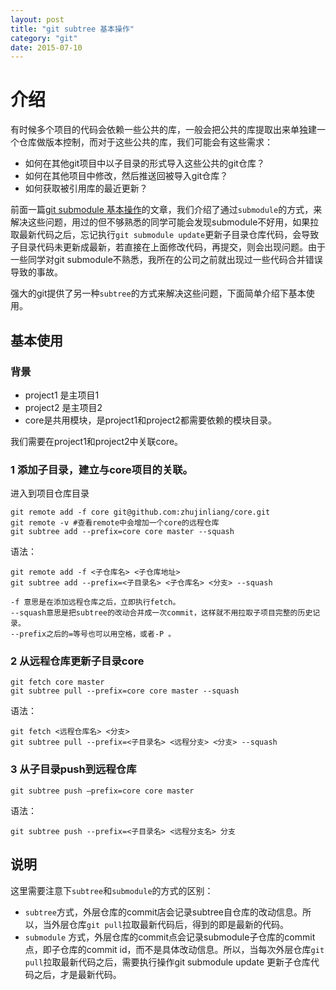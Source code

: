 ```yaml
---
layout: post
title: "git subtree 基本操作"
category: "git"
date: 2015-07-10
---
```



# 介绍

有时候多个项目的代码会依赖一些公共的库，一般会把公共的库提取出来单独建一个仓库做版本控制，而对于这些公共的库，我们可能会有这些需求：

* 如何在其他git项目中以子目录的形式导入这些公共的git仓库？
* 如何在其他项目中修改，然后推送回被导入git仓库？
* 如何获取被引用库的最近更新？

前面一篇[git submodule 基本操作](http://zhujinliang.cn/blog/git/2015/06/28/git-submodule-sample.html)的文章，我们介绍了通过`submodule`的方式，来解决这些问题，用过的但不够熟悉的同学可能会发现submodule不好用，如果拉取最新代码之后，忘记执行`git submodule update`更新子目录仓库代码，会导致子目录代码未更新成最新，若直接在上面修改代码，再提交，则会出现问题。由于一些同学对git submodule不熟悉，我所在的公司之前就出现过一些代码合并错误导致的事故。

强大的git提供了另一种`subtree`的方式来解决这些问题，下面简单介绍下基本使用。

<!-- more -->

## 基本使用

### 背景

* project1 是主项目1
* project2 是主项目2
* core是共用模块，是project1和project2都需要依赖的模块目录。

 
我们需要在project1和project2中关联core。

### 1 添加子目录，建立与core项目的关联。
进入到项目仓库目录

```
git remote add -f core git@github.com:zhujinliang/core.git 
git remote -v #查看remote中会增加一个core的远程仓库
git subtree add --prefix=core core master --squash
```
 
语法：

```
git remote add -f <子仓库名> <子仓库地址>
git subtree add --prefix=<子目录名> <子仓库名> <分支> --squash
 
-f 意思是在添加远程仓库之后，立即执行fetch。
--squash意思是把subtree的改动合并成一次commit，这样就不用拉取子项目完整的历史记录。
--prefix之后的=等号也可以用空格，或者-P 。
```
 
### 2 从远程仓库更新子目录core

```
git fetch core master 
git subtree pull --prefix=core core master --squash
```

语法：

```
git fetch <远程仓库名> <分支>
git subtree pull --prefix=<子目录名> <远程分支> <分支> --squash
```
 
 
### 3 从子目录push到远程仓库
 
```
git subtree push —prefix=core core master
```

语法：

```
git subtree push --prefix=<子目录名> <远程分支名> 分支
```


 
## 说明
这里需要注意下`subtree`和`submodule`的方式的区别：

* `subtree`方式，外层仓库的commit店会记录subtree自仓库的改动信息。所以，当外层仓库`git pull`拉取最新代码后，得到的即是最新的代码。
* `submodule` 方式，外层仓库的commit点会记录submodule子仓库的commit点，即子仓库的commit id，而不是具体改动信息。所以，当每次外层仓库`git pull`拉取最新代码之后，需要执行操作git submodule update 更新子仓库代码之后，才是最新代码。


 
 
 